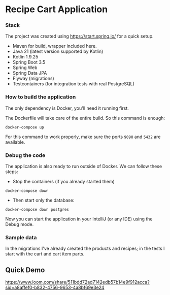 # Recipe Cart Application

### Stack

The project was created using https://start.spring.io/ for a quick setup.

- Maven for build, wrapper included here.
- Java 21 (latest version supported by Kotlin)
- Kotlin 1.9.25
- Spring Boot 3.5
- Spring Web
- Spring Data JPA
- Flyway (migrations)
- Testcontainers (for integration tests with real PostgreSQL)

### How to build the application

The only dependency is Docker, you'll need it running first.

The Dockerfile will take care of the entire build.
So this command is enough:

```shell
docker-compose up
```

For this command to work properly, make sure the ports `9090` and `5432` are available.

### Debug the code

The application is also ready to run outside of Docker.
We can follow these steps:

* Stop the containers (if you already started them)
```shell
docker-compose down
```

* Then start only the database:

```shell
docker-compose down postgres
```

Now you can start the application in your IntelliJ (or any IDE) using the Debug mode.

### Sample data

In the migrations I've already created the products and recipes; in the tests I start with the cart and cart item parts.

## Quick Demo

https://www.loom.com/share/511bdd72ad7142edb57b14e9f912acca?sid=a8affef0-b832-4756-9653-4a8bf69e3e24
